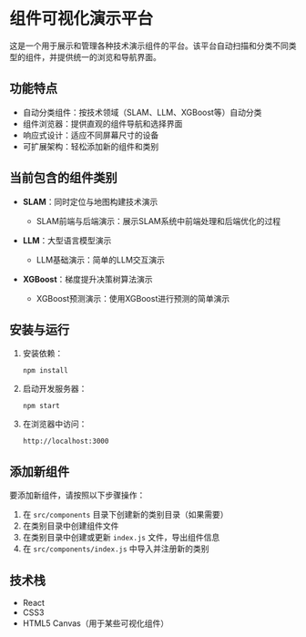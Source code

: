 # 组件可视化演示平台

这是一个用于展示和管理各种技术演示组件的平台。该平台自动扫描和分类不同类型的组件，并提供统一的浏览和导航界面。

## 功能特点

- 自动分类组件：按技术领域（SLAM、LLM、XGBoost等）自动分类
- 组件浏览器：提供直观的组件导航和选择界面
- 响应式设计：适应不同屏幕尺寸的设备
- 可扩展架构：轻松添加新的组件和类别

## 当前包含的组件类别

- **SLAM**：同时定位与地图构建技术演示
  - SLAM前端与后端演示：展示SLAM系统中前端处理和后端优化的过程

- **LLM**：大型语言模型演示
  - LLM基础演示：简单的LLM交互演示

- **XGBoost**：梯度提升决策树算法演示
  - XGBoost预测演示：使用XGBoost进行预测的简单演示

## 安装与运行

1. 安装依赖：
   ```
   npm install
   ```

2. 启动开发服务器：
   ```
   npm start
   ```

3. 在浏览器中访问：
   ```
   http://localhost:3000
   ```

## 添加新组件

要添加新组件，请按照以下步骤操作：

1. 在 `src/components` 目录下创建新的类别目录（如果需要）
2. 在类别目录中创建组件文件
3. 在类别目录中创建或更新 `index.js` 文件，导出组件信息
4. 在 `src/components/index.js` 中导入并注册新的类别

## 技术栈

- React
- CSS3
- HTML5 Canvas（用于某些可视化组件） 
